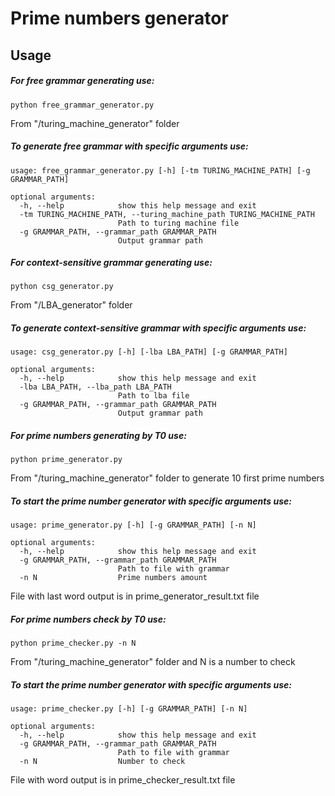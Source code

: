# Prime numbers generator
## Usage
##### For free grammar generating use:
```
python free_grammar_generator.py
```
From "/turing_machine_generator" folder
##### To generate free grammar with specific arguments use:
```
usage: free_grammar_generator.py [-h] [-tm TURING_MACHINE_PATH] [-g GRAMMAR_PATH]

optional arguments:
  -h, --help            show this help message and exit
  -tm TURING_MACHINE_PATH, --turing_machine_path TURING_MACHINE_PATH
                        Path to turing machine file
  -g GRAMMAR_PATH, --grammar_path GRAMMAR_PATH
                        Output grammar path
```
##### For context-sensitive grammar generating use:
```
python csg_generator.py
```
From "/LBA_generator" folder
##### To generate context-sensitive grammar with specific arguments use:
```
usage: csg_generator.py [-h] [-lba LBA_PATH] [-g GRAMMAR_PATH]

optional arguments:
  -h, --help            show this help message and exit
  -lba LBA_PATH, --lba_path LBA_PATH
                        Path to lba file
  -g GRAMMAR_PATH, --grammar_path GRAMMAR_PATH
                        Output grammar path
```
##### For prime numbers generating by T0 use:
```
python prime_generator.py
```
From "/turing_machine_generator" folder to generate 10 first prime numbers
##### To start the prime number generator with specific arguments use:
```
usage: prime_generator.py [-h] [-g GRAMMAR_PATH] [-n N]

optional arguments:
  -h, --help            show this help message and exit
  -g GRAMMAR_PATH, --grammar_path GRAMMAR_PATH
                        Path to file with grammar
  -n N                  Prime numbers amount
```
File with last word output is in prime_generator_result.txt file
##### For prime numbers check by T0 use:
```
python prime_checker.py -n N
```
From "/turing_machine_generator" folder and N is a number to check
##### To start the prime number generator with specific arguments use:
```
usage: prime_checker.py [-h] [-g GRAMMAR_PATH] [-n N]

optional arguments:
  -h, --help            show this help message and exit
  -g GRAMMAR_PATH, --grammar_path GRAMMAR_PATH
                        Path to file with grammar
  -n N                  Number to check
```
File with word output is in prime_checker_result.txt file